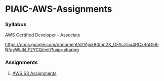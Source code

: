 # PIAIC-AWS-Assignments



### Syllabus

AWS Certified Developer - Associate

https://docs.google.com/document/d/1Ajuk80mn2X_OFAcz5iu4RCxBqOl6hNfqyWlJkLF2YCQ/edit?usp=sharing



### Assignments

1. [AWS S3 Assignments](/AWS-S3/README.md)
    
